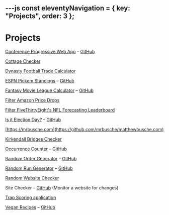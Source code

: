 ---js
const eleventyNavigation = {
	key: "Projects",
	order: 3
};
---

# Projects

[Conference Progressive Web App](https://mrbusche.com/pwa) &#8211; [GitHub](https://github.com/mrbusche/conferencePWA)

[Cottage Checker](https://github.com/mrbusche/cottage-checker)

[Dynasty Football Trade Calculator](https://dynastytradecalc.com/)

[ESPN Pickem Standings](http://espn-pickem.s3-website.us-east-2.amazonaws.com/?groupId=222632) &#8211; [GitHub](https://github.com/mrbusche/espn-pickem-standings)

[Fantasy Movie League Calculator](https://fmlcalculator.netlify.app/) &#8211; [GitHub](https://github.com/mrbusche/fmlCalculator/)

[Filter Amazon Price Drops](https://github.com/mrbusche/amazonPriceDrops)

[Filter FiveThirtyEight's NFL Forecasting Leaderboard](https://538-leaderboard.netlify.app/)

[Is it Election Day?](https://isitelectionday.com/) &#8211; [GitHub](https://github.com/mrbusche/isItElectionDay)

[https://mrbusche.com](https://github.com/mrbusche/matthewbusche.com)

[Kirkendall Bridges Checker](https://github.com/mrbusche/kirkendall-bridges-checker)

[Occurrence Counter](https://occurrencecounter.netlify.app/) &#8211; [GitHub](https://github.com/mrbusche/occurrenceCounter)

[Random Order Generator](https://randomordergenerator.netlify.app/) &#8211; [GitHub](https://github.com/mrbusche/randomOrder)

[Random Run Generator](https://random-run-generator.netlify.app/) &#8211; [GitHub](https://github.com/mrbusche/random-run-generator)

[Random Website Checker](https://github.com/mrbusche/random-website-checker)

Site Checker &#8211; [GitHub](https://github.com/mrbusche/site-checker) (Monitor a website for changes)

[Trap Scoring application](https://github.com/mrbusche/trap-scoring)

[Vegan Recipes](https://veganrecipes.netlify.app) &#8211; [GitHub](https://github.com/mrbusche/recipesapp)
